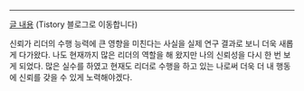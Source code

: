 ****

[글 내용](https://wonit.tistory.com/24) (Tistory 블로그로 이동합니다)


신뢰가 리더의 수행 능력에 큰 영향을 미친다는 사실을 실제 연구 결과로 보니
더욱 새롭게 다가왔다. 나도 현재까지 많은 리더의 역할을 해 왔지만 나의 신뢰성을
다시 한 번 보게 되었다. 많은 실수를 하였고 현재도 리더로 수행을 하고 있는 나로써 
더욱 더 내 행동에 신뢰를 갖을 수 있게 노력해야겠다.
